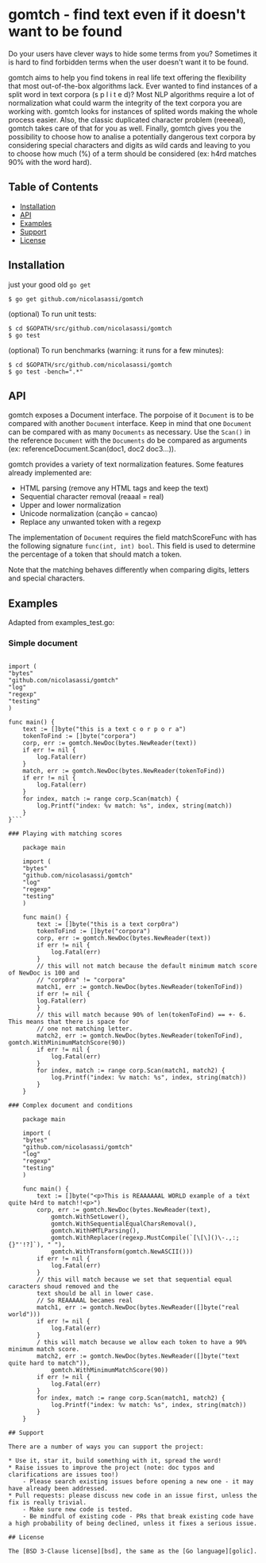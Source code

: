 # gomtch - find text even if it doesn't want to be found

Do your users have clever ways to hide some terms from you? Sometimes it is hard to find 
forbidden terms when the user doesn't want it to be found. 

gomtch aims to help you find tokens in real life text offering the flexibility that most
out-of-the-box algorithms lack.
Ever wanted to find instances of a split word in text corpora (s p l i t e d)? Most NLP algorithms
require a lot of normalization what could warm the integrity of the text corpora you are working
with. gomtch looks for instances of splited words making the whole process easier. Also, the
classic duplicated character problem (reeeeal), gomtch takes care of that for you as well.
Finally, gomtch gives you the possibility to choose how to analise a potentially dangerous text
corpora by considering special characters and digits as wild cards and leaving to you to choose
how much (%) of a term should be considered (ex: h4rd matches 90% with the word hard).


## Table of Contents

* [Installation](#installation)
* [API](#api)
* [Examples](#examples)
* [Support](#support)
* [License](#license)

## Installation

just your good old `go get`

    $ go get github.com/nicolasassi/gomtch

(optional) To run unit tests:

    $ cd $GOPATH/src/github.com/nicolasassi/gomtch
    $ go test

(optional) To run benchmarks (warning: it runs for a few minutes):

    $ cd $GOPATH/src/github.com/nicolasassi/gomtch
    $ go test -bench=".*"


## API

gomtch exposes a Document interface. The porpoise of it `Document` is to be compared with another `Document` interface.
Keep in mind that one `Document` can be compared with as many `Documents` as necessary. Use the `Scan()` in the
reference `Document` with the `Documents` do be compared as arguments (ex: referenceDocument.Scan(doc1, doc2 doc3...)).

gomtch provides a variety of text normalization features. Some features already implemented are:

- HTML parsing (remove any HTML tags and keep the text)
- Sequential character removal (reaaal = real)
- Upper and lower normalization
- Unicode normalization (canção = cancao)
- Replace any unwanted token with a regexp

The implementation of `Document` requires the field matchScoreFunc with has the following signature 
`func(int, int) bool`. This field is used to determine the percentage of a token that should match a token.

Note that the matching behaves differently when comparing digits, letters and special characters.

## Examples

Adapted from examples_test.go:

### Simple document

```package main

import (
"bytes"
"github.com/nicolasassi/gomtch"
"log"
"regexp"
"testing"
)

func main() {
    text := []byte("this is a text c o r p o r a")
    tokenToFind := []byte("corpora")
    corp, err := gomtch.NewDoc(bytes.NewReader(text))
    if err != nil {
        log.Fatal(err)
    }
    match, err := gomtch.NewDoc(bytes.NewReader(tokenToFind))
    if err != nil {
        log.Fatal(err)
    }
    for index, match := range corp.Scan(match) {
        log.Printf("index: %v match: %s", index, string(match))
    }
}```

### Playing with matching scores

    package main

    import (
    "bytes"
    "github.com/nicolasassi/gomtch"
    "log"
    "regexp"
    "testing"
    )

    func main() {
        text := []byte("this is a text corp0ra")
        tokenToFind := []byte("corpora")
        corp, err := gomtch.NewDoc(bytes.NewReader(text))
        if err != nil {
            log.Fatal(err)
        }
        // this will not match because the default minimum match score of NewDoc is 100 and
        // "corp0ra" != "corpora"
        match1, err := gomtch.NewDoc(bytes.NewReader(tokenToFind))
        if err != nil {
        log.Fatal(err)
        }
        // this will match because 90% of len(tokenToFind) == +- 6. This means that there is space for
        // one not matching letter.
        match2, err := gomtch.NewDoc(bytes.NewReader(tokenToFind), gomtch.WithMinimumMatchScore(90))
        if err != nil {
            log.Fatal(err)
        }
        for index, match := range corp.Scan(match1, match2) {
            log.Printf("index: %v match: %s", index, string(match))
        }
    }

### Complex document and conditions

    package main

    import (
    "bytes"
    "github.com/nicolasassi/gomtch"
    "log"
    "regexp"
    "testing"
    )

    func main() {
        text := []byte("<p>This is REAAAAAAL WORLD example of a téxt quite h4rd to match!!<p>")
        corp, err := gomtch.NewDoc(bytes.NewReader(text),
            gomtch.WithSetLower(),
            gomtch.WithSequentialEqualCharsRemoval(),
            gomtch.WithHMTLParsing(),
            gomtch.WithReplacer(regexp.MustCompile(`[\[\]()\-.,:;{}"'!?]`), " "),
            gomtch.WithTransform(gomtch.NewASCII()))
        if err != nil {
            log.Fatal(err)
        }
        // this will match because we set that sequential equal caracters shoud removed and the
        text should be all in lower case.
        // So REAAAAAL becames real
        match1, err := gomtch.NewDoc(bytes.NewReader([]byte("real world")))
        if err != nil {
            log.Fatal(err)
        }
        / this will match because we allow each token to have a 90% minimum match score.
        match2, err := gomtch.NewDoc(bytes.NewReader([]byte("text quite hard to match")),
            gomtch.WithMinimumMatchScore(90))
        if err != nil {
            log.Fatal(err)
        }
        for index, match := range corp.Scan(match1, match2) {
            log.Printf("index: %v match: %s", index, string(match))
        }
    }

## Support

There are a number of ways you can support the project:

* Use it, star it, build something with it, spread the word!
* Raise issues to improve the project (note: doc typos and clarifications are issues too!)
    - Please search existing issues before opening a new one - it may have already been addressed.
* Pull requests: please discuss new code in an issue first, unless the fix is really trivial.
    - Make sure new code is tested.
    - Be mindful of existing code - PRs that break existing code have a high probability of being declined, unless it fixes a serious issue.

## License

The [BSD 3-Clause license][bsd], the same as the [Go language][golic].
